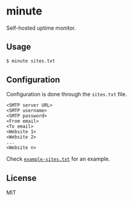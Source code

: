 # minute

Self-hosted uptime monitor.

## Usage

```sh
$ minute sites.txt
```

## Configuration

Configuration is done through the `sites.txt` file.

```
<SMTP server URL>
<SMTP username>
<SMTP password>
<From email>
<To email>
<Website 1>
<Website 2>
...
<Website n>
```

Check [`example-sites.txt`](example-sites.txt) for an example.

## License

MIT
